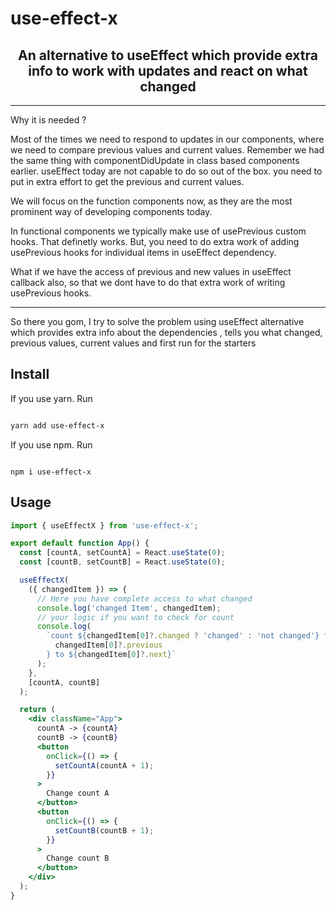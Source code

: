 # use-effect-x

<h2  align="center">An alternative to useEffect which provide extra info to work with updates and react on what changed</h2>

---

Why it is needed ?

Most of the times we need to respond to updates in our components, where we need to compare previous values and current values. Remember we had the same thing with componentDidUpdate in class based components earlier. useEffect today are not capable to do so out of the box. you need to put in extra effort to get the previous and current values.

We will focus on the function components now, as they are the most prominent way of developing components today.

In functional components we typically make use of usePrevious custom hooks. That definetly works. But, you need to do extra work of adding usePrevious hooks for individual items in useEffect dependency.

What if we have the access of previous and new values in useEffect callback also, so that we dont have to do that extra work of writing usePrevious hooks.

---

So there you gom, I try to solve the problem using useEffect alternative which provides extra info about the dependencies , tells you what changed, previous values, current values and first run for the starters

## Install

If you use yarn. Run

```sh

yarn add use-effect-x

```

If you use npm. Run

```

npm i use-effect-x

```

## Usage

```jsx
import { useEffectX } from 'use-effect-x';

export default function App() {
  const [countA, setCountA] = React.useState(0);
  const [countB, setCountB] = React.useState(0);

  useEffectX(
    ({ changedItem }) => {
      // Here you have complete access to what changed
      console.log('changed Item', changedItem);
      // your logic if you want to check for count
      console.log(
        `count ${changedItem[0]?.changed ? 'changed' : 'not changed'} from ${
          changedItem[0]?.previous
        } to ${changedItem[0]?.next}`
      );
    },
    [countA, countB]
  );

  return (
    <div className="App">
      countA -> {countA}
      countB -> {countB}
      <button
        onClick={() => {
          setCountA(countA + 1);
        }}
      >
        Change count A
      </button>
      <button
        onClick={() => {
          setCountB(countB + 1);
        }}
      >
        Change count B
      </button>
    </div>
  );
}
```
